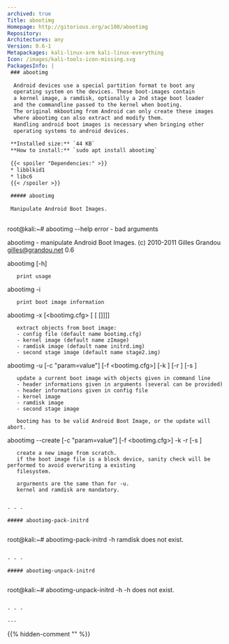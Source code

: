 ```yaml
---
archived: true
Title: abootimg
Homepage: http://gitorious.org/ac100/abootimg
Repository: 
Architectures: any
Version: 0.6-1
Metapackages: kali-linux-arm kali-linux-everything 
Icon: /images/kali-tools-icon-missing.svg
PackagesInfo: |
 ### abootimg
 
  Android devices use a special partition format to boot any
  operating system on the devices. These boot-images contain
  a kernel image, a ramdisk, optionally a 2nd stage boot loader
  and the commandline passed to the kernel when booting.
  The original mkbootimg from Android can only create these images
  where abootimg can also extract and modify them.
  Handling android boot images is necessary when bringing other
  operating systems to android devices.
 
 **Installed size:** `44 KB`  
 **How to install:** `sudo apt install abootimg`  
 
 {{< spoiler "Dependencies:" >}}
 * libblkid1 
 * libc6 
 {{< /spoiler >}}
 
 ##### abootimg
 
 Manipulate Android Boot Images.
 
 ```
 root@kali:~# abootimg --help
 error - bad arguments
 
  abootimg - manipulate Android Boot Images.
  (c) 2010-2011 Gilles Grandou <gilles@grandou.net>
  0.6
 
  abootimg [-h]
 
       print usage
 
  abootimg -i <bootimg>
 
       print boot image information
 
  abootimg -x <bootimg> [<bootimg.cfg> [<kernel> [<ramdisk> [<secondstage>]]]]
 
       extract objects from boot image:
       - config file (default name bootimg.cfg)
       - kernel image (default name zImage)
       - ramdisk image (default name initrd.img)
       - second stage image (default name stage2.img)
 
  abootimg -u <bootimg> [-c "param=value"] [-f <bootimg.cfg>] [-k <kernel>] [-r <ramdisk>] [-s <secondstage>]
 
       update a current boot image with objects given in command line
       - header informations given in arguments (several can be provided)
       - header informations given in config file
       - kernel image
       - ramdisk image
       - second stage image
 
       bootimg has to be valid Android Boot Image, or the update will abort.
 
  abootimg --create <bootimg> [-c "param=value"] [-f <bootimg.cfg>] -k <kernel> -r <ramdisk> [-s <secondstage>]
 
       create a new image from scratch.
       if the boot image file is a block device, sanity check will be performed to avoid overwriting a existing
       filesystem.
 
       argurments are the same than for -u.
       kernel and ramdisk are mandatory.
 
 ```
 
 - - -
 
 ##### abootimg-pack-initrd
 
 
 ```
 root@kali:~# abootimg-pack-initrd -h
 ramdisk does not exist.
 ```
 
 - - -
 
 ##### abootimg-unpack-initrd
 
 
 ```
 root@kali:~# abootimg-unpack-initrd -h
 -h does not exist.
 ```
 
 - - -
 
---
```

{{% hidden-comment "<!--Do not edit anything above this line-->" %}}
